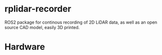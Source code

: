 # rplidar-recorder
ROS2 package for continous recording of 2D LiDAR data, as well as an open source CAD model, easily 3D printed.

# Hardware


